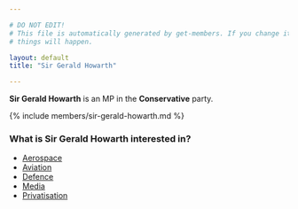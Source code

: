 ```yaml
---

# DO NOT EDIT!
# This file is automatically generated by get-members. If you change it, bad
# things will happen.

layout: default
title: "Sir Gerald Howarth"

---
```


**Sir Gerald Howarth** is an MP in the **Conservative** party.

{% include members/sir-gerald-howarth.md %}

### What is Sir Gerald Howarth interested in?


* [Aerospace](/interests/aerospace.html)
* [Aviation](/interests/aviation.html)
* [Defence](/interests/defence.html)
* [Media](/interests/media.html)
* [Privatisation](/interests/privatisation.html)
